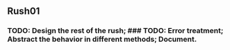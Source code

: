 ## Rush01

### TODO: Design the rest of the rush; ### TODO: Error treatment; Abstract the behavior in different methods; Document.

